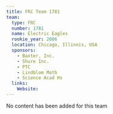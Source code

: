 ```yaml
---
title: FRC Team 1781
team:
  type: FRC
  number: 1781
  name: Electric Eagles
  rookie_year: 2006
  location: Chicago, Illinois, USA
  sponsors:
    - Baxter, Inc.
    - Shure Inc.
    - PTC
    - Lindblom Math
    - Science Acad Hs
  links:
    Website: 
---
```

No content has been added for this team